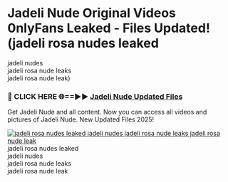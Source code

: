 # Jadeli Nude Original Videos 0nlyFans Leaked - Files Updated! (jadeli rosa nudes leaked<br>
jadeli nudes<br>
jadeli rosa nude leaks<br>
jadeli rosa nude leak)

<h3>🔴 CLICK HERE 🌐==►► <a href="https://tinyurl.com/2p9ay9w9" rel="nofollow">Jadeli Nude Updated Files</a></h3>

Get Jadeli Nude and all content. Now you can access all videos and pictures of Jadeli Nude. New Updated Files 2025!

[![jadeli rosa nudes leaked<br>
jadeli nudes<br>
jadeli rosa nude leaks<br>
jadeli rosa nude leak](https://i.imgur.com/KQgVmj3.gif)](https://tinyurl.com/2p9ay9w9)
jadeli rosa nudes leaked<br>
jadeli nudes<br>
jadeli rosa nude leaks<br>
jadeli rosa nude leak